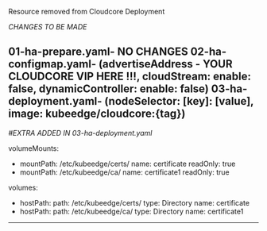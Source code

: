 Resource removed from Cloudcore Deployment

*CHANGES TO BE MADE*

01-ha-prepare.yaml- NO CHANGES
02-ha-configmap.yaml- (advertiseAddress - YOUR CLOUDCORE VIP HERE !!!, cloudStream: enable: false, dynamicController: enable: false)
03-ha-deployment.yaml- (nodeSelector: [key]: [value], image: kubeedge/cloudcore:{tag})
------------------------------------------------------------------------------------------------------
*#EXTRA ADDED IN 03-ha-deployment.yaml*

volumeMounts:
 - mountPath: /etc/kubeedge/certs/
   name: certificate
   readOnly: true
 - mountPath: /etc/kubeedge/ca/
   name: certificate1
   readOnly: true
   
volumes:
 - hostPath:
     path: /etc/kubeedge/certs/
     type: Directory
   name: certificate
 - hostPath:
     path: /etc/kubeedge/ca/
     type: Directory
   name: certificate1
---------------------------------------------------------------------------------------------------------
